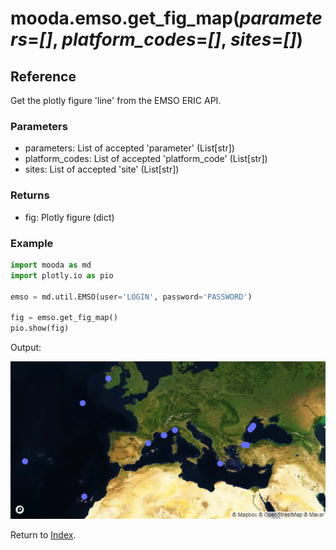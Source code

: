 # mooda.emso.get_fig_map(*parameters*=*[]*, *platform_codes*=*[]*, *sites*=*[]*)

## Reference

Get the plotly figure 'line' from the EMSO ERIC API.

### Parameters

* parameters: List of accepted 'parameter' (List[str])
* platform_codes: List of accepted 'platform_code' (List[str])
* sites: List of accepted 'site' (List[str])

### Returns

* fig: Plotly figure (dict)

### Example

```python
import mooda as md
import plotly.io as pio

emso = md.util.EMSO(user='LOGIN', password='PASSWORD')

fig = emso.get_fig_map()
pio.show(fig)
```

Output:

![fig_line plot](../img_util/emso_fig_map.png)

Return to [Index](../../index_api_reference.md).
